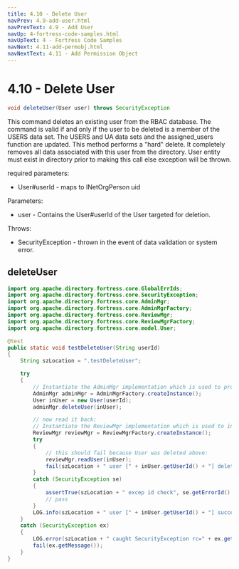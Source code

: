 ```yaml
---
title: 4.10 - Delete User
navPrev: 4.9-add-user.html
navPrevText: 4.9 - Add User
navUp: 4-fortress-code-samples.html
navUpText: 4 - Fortress Code Samples
navNext: 4.11-add-permobj.html
navNextText: 4.11 - Add Permission Object
---
```


# 4.10 - Delete User

```java
void deleteUser(User user) throws SecurityException
```

This command deletes an existing user from the RBAC database. 
The command is valid if and only if the user to be deleted is a member of the USERS data set. 
The USERS and UA data sets and the assigned_users function are updated. This method performs a "hard" delete. 
It completely removes all data associated with this user from the directory. 
User entity must exist in directory prior to making this call else exception will be thrown.

required parameters:
- User#userId - maps to INetOrgPerson uid

Parameters:
- user - Contains the User#userId of the User targeted for deletion.

Throws:
- SecurityException - thrown in the event of data validation or system error.

## deleteUser

```java
import org.apache.directory.fortress.core.GlobalErrIds;
import org.apache.directory.fortress.core.SecurityException;
import org.apache.directory.fortress.core.AdminMgr;
import org.apache.directory.fortress.core.AdminMgrFactory;
import org.apache.directory.fortress.core.ReviewMgr;
import org.apache.directory.fortress.core.ReviewMgrFactory;
import org.apache.directory.fortress.core.model.User;

@test
public static void testDeleteUser(String userId)
{
    String szLocation = ".testDeleteUser";

    try
    {
        // Instantiate the AdminMgr implementation which is used to provision RBAC policies.
        AdminMgr adminMgr = AdminMgrFactory.createInstance();
        User inUser = new User(userId);
        adminMgr.deleteUser(inUser);

        // now read it back:
        // Instantiate the ReviewMgr implementation which is used to interrogate policy information.
        ReviewMgr reviewMgr = ReviewMgrFactory.createInstance();
        try
        {
            // this should fail because User was deleted above:
            reviewMgr.readUser(inUser);
            fail(szLocation + " user [" + inUser.getUserId() + "] delete failed");
        }
        catch (SecurityException se)
        {
            assertTrue(szLocation + " excep id check", se.getErrorId() == GlobalErrIds.USER_NOT_FOUND);
            // pass
        }
        LOG.info(szLocation + " user [" + inUser.getUserId() + "] success");
    }
    catch (SecurityException ex)
    {
        LOG.error(szLocation + " caught SecurityException rc=" + ex.getErrorId() + ", msg=" + ex.getMessage(), ex);
        fail(ex.getMessage());
    }
}
```
